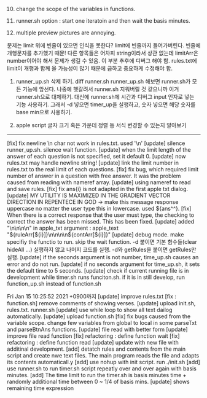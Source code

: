 10. change the scope of the variables in functions.

11. runner.sh option : start one iteratoin and then wait the basis minutes.






2. multiple preview pictures are annoying.



문제는 limit 위에 빈줄이 있으면 인식을 못한다? limit에 빈줄까지 들어가버린다. 빈줄에 개행문자를 추가했기 때문! 다른 항목들은 어차피 string이라서 상관 없는데 limitArr은 number이어야 해서 문제가 생길 수 있음. 이 부분 추후에 디버그 해야 함. rules.txt에 limit이 개행과 함께 올 가능성이 많기 때문에 급하고 중요하게 수정해야 함.

1. runner_up.sh 삭제 하기. diff runner.sh runner_up.sh 해보면 runner.sh가 모든 기능에 앞선다. 나중에 헷갈려서 runner.sh 지워버릴 것 같으니까 이거 runner.sh으로 대체하기. 대신에 runner.sh에 시간과 디버그 input 인자로 넣는 기능 사용하기. 그래서 -d 넣으면 timer_up을 실행하고, 숫자 넣으면 해당 숫자를 base min으로 사용하기.


2. apple script 글자 크기 혹은 가운데 정렬 등 서식 변경할 수 있는지 알아보기
---
[fix] fix newline \n char not work in rules.txt. used '\\n'
[update] silence runner_up.sh. silence wait function. 
[update] when the limit length of the answer of each question is not specified, set it default 0. 
[update] now rules.txt may handle newline string! 
[update] link the limit number in rules.txt to the real limit of each questions. 
[fix] fix bug, which required limit number of answer in a question with free answer. It was the problem caused from reading with nameref array.
[update] using nameref to read and save rules. 
[fix] fix ans{i} is not adapted in the first apple txt dialog. 
[update] MY UTILITY IS MAXIMIZED IN THE GRADIENT VECTOR DIRECTION IN REPENTECE IN GOD -> make this message response uppercase no matter the user type this in lowercase. used ${ans^^}.
[fix] When there is a correct response that the user must type, the checking to correct the answer has been missed. This has been fixed.
[update] added "\n\n\n\n" in apple_txt argument : apple_text "${ruleArr[${i}]}\n\n\n\n${contArr[${i}]}"
[update] debug mode. make specifiy the functio to run. skip the wait function. -d 붙이면 기본 함수들(clear hideAll ...) 실행하지 않고 나머지 코드를 실행. -d와 getRules을 붙이면 getRules만 실행.
[update] if the seconds argument is not number, time_up.sh causes an error and do not run.
[update] if no seconds argument for time_up.sh, it sets the default time to 5 seconds.
[update] check if current running file is in development while timer.sh runs funciton.sh. if it is in still develop, run function_up.sh instead of function.sh

Fri Jan 15 10:25:52 2021 +0900까지
[update] improve rules.txt
[fix : function.sh] remove comments of showing verses.
[update] upload init.sh, rules.txt. runner.sh
[update] use while loop to show all text dailog automatically.
[update] upload function.sh
[fix] fix bugs caused from the variable scope. change few variables from global to local in some parseTxt and parseBtnAns functions.
[update] file read with better form
[update] improve file read function
[fix] refactoring : define function wait
[fix] refactoring : define function read
[update] update with new file with additinal development.
[add] detatch rules and contents from the main script and create nwe text files. The main program reads the file and adapts its contents automaticall.y
[add] use nohup with init script. run ./init.sh
[add] use runner.sh to run timer.sh script repeatly over and over again with basis minutes.
[add] The time limit to run the timer.sh is basis minutes time + randomly additional time between 0 ~ 1/4 of basis mins.
[update] shows remaining time expression